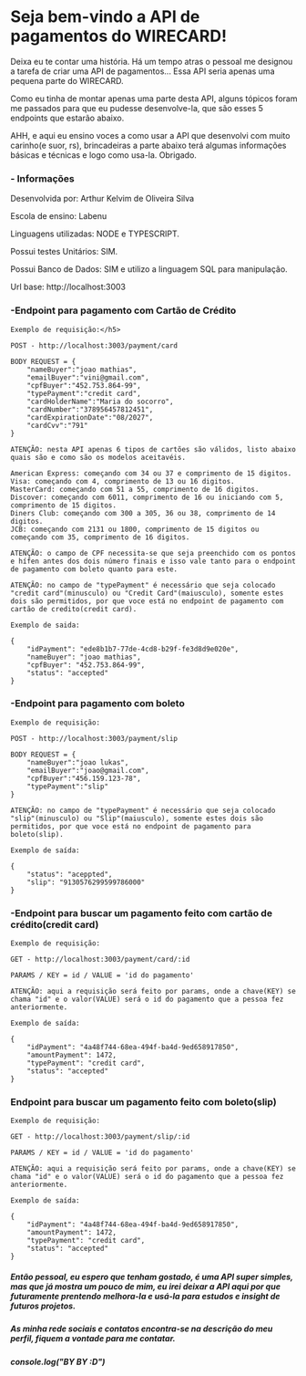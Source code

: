 <h1>Seja bem-vindo a API de pagamentos do WIRECARD!</h1>

<p>Deixa eu te contar uma história. Há um tempo atras o pessoal me designou a tarefa de criar uma API de pagamentos...
Essa API seria apenas uma pequena parte do WIRECARD.</p>

<p>Como eu tinha de montar apenas uma parte desta API, alguns tópicos foram me passados para que eu pudesse desenvolve-la, que são esses 5 endpoints que estarão abaixo.</p>

<p>AHH, e aqui eu ensino voces a como usar a API que desenvolvi com muito carinho(e suor, rs), brincadeiras a parte abaixo terá algumas informações básicas e técnicas e logo como usa-la. Obrigado.</p> 

<h3>- Informações</h3>
<p>Desenvolvida por: Arthur Kelvim de Oliveira Silva</p>
<p>Escola de ensino: Labenu</p>
<p>Linguagens utilizadas: NODE e TYPESCRIPT.</p>
<p>Possui testes Unitários: SIM.</p>
<p>Possui Banco de Dados: SIM e utilizo a linguagem SQL para manipulação.</p>
<p>Url base: http://localhost:3003</p>

<h3>-Endpoint para pagamento com Cartão de Crédito</h3>

    Exemplo de requisição:</h5>

    POST - http://localhost:3003/payment/card

    BODY REQUEST = {
        "nameBuyer":"joao mathias",
        "emailBuyer":"vini@gmail.com", 
        "cpfBuyer":"452.753.864-99",
        "typePayment":"credit card", 
        "cardHolderName":"Maria do socorro", 
        "cardNumber":"378956457812451", 
        "cardExpirationDate":"08/2027", 
        "cardCvv":"791"
    }

    ATENÇÃO: nesta API apenas 6 tipos de cartões são válidos, listo abaixo quais são e como são os modelos aceitavéis.

    American Express: começando com 34 ou 37 e comprimento de 15 digitos.
    Visa: começando com 4, comprimento de 13 ou 16 digitos. 
    MasterCard: começando com 51 a 55, comprimento de 16 digitos.
    Discover: começando com 6011, comprimento de 16 ou iniciando com 5, comprimento de 15 digitos.
    Diners Club: começando com 300 a 305, 36 ou 38, comprimento de 14 digitos.
    JCB: começando com 2131 ou 1800, comprimento de 15 digitos ou começando com 35, comprimento de 16 digitos.

    ATENÇÃO: o campo de CPF necessita-se que seja preenchido com os pontos e hífen antes dos dois número finais e isso vale tanto para o endpoint de pagamento com boleto quanto para este.

    ATENÇÃO: no campo de "typePayment" é necessário que seja colocado "credit card"(minusculo) ou "Credit Card"(maiusculo), somente estes dois são permitidos, por que voce está no endpoint de pagamento com cartão de credito(credit card). 

    Exemplo de saida: 

    {
        "idPayment": "ede8b1b7-77de-4cd8-b29f-fe3d8d9e020e",
        "nameBuyer": "joao mathias",
        "cpfBuyer": "452.753.864-99",
        "status": "accepted"
    }

<h3>-Endpoint para pagamento com boleto</h3>

    Exemplo de requisição:

    POST - http://localhost:3003/payment/slip

    BODY REQUEST = {
        "nameBuyer":"joao lukas",
        "emailBuyer":"joao@gmail.com",
        "cpfBuyer":"456.159.123-78",
        "typePayment":"slip"
    }

    ATENÇÃO: no campo de "typePayment" é necessário que seja colocado "slip"(minusculo) ou "Slip"(maiusculo), somente estes dois são permitidos, por que voce está no endpoint de pagamento para boleto(slip).

    Exemplo de saída: 

    {
        "status": "aceppted",
        "slip": "9130576299599786000"
    }

<h3>-Endpoint para buscar um pagamento feito com cartão de crédito(credit card) </h3>

    Exemplo de requisição:

    GET - http://localhost:3003/payment/card/:id

    PARAMS / KEY = id / VALUE = 'id do pagamento'

    ATENÇÃO: aqui a requisição será feito por params, onde a chave(KEY) se chama "id" e o valor(VALUE) será o id do pagamento que a pessoa fez anteriormente.

    Exemplo de saída: 

    {
        "idPayment": "4a48f744-68ea-494f-ba4d-9ed658917850",
        "amountPayment": 1472,
        "typePayment": "credit card",
        "status": "accepted"
    }

<h3>Endpoint para buscar um pagamento feito com boleto(slip)</h3>

    Exemplo de requisição:

    GET - http://localhost:3003/payment/slip/:id

    PARAMS / KEY = id / VALUE = 'id do pagamento'

    ATENÇÃO: aqui a requisição será feito por params, onde a chave(KEY) se chama "id" e o valor(VALUE) será o id do pagamento que a pessoa fez anteriormente.

    Exemplo de saída: 

    {
        "idPayment": "4a48f744-68ea-494f-ba4d-9ed658917850",
        "amountPayment": 1472,
        "typePayment": "credit card",
        "status": "accepted"
    }


<h5>Então pessoal, eu espero que tenham gostado, é uma API super simples, mas que já mostra um pouco de mim, eu irei deixar a API aqui por que futuramente prentendo melhora-la e usá-la para estudos e insight de futuros projetos.</h5> 
<h5>As minha rede sociais e contatos encontra-se na descrição do meu perfil, fiquem a vontade para me contatar.<h5> 

<p>console.log("BY BY :D")</p>


